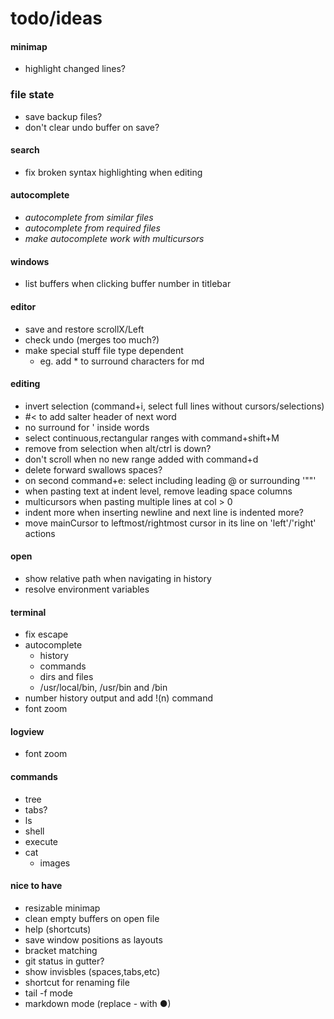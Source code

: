 # todo/ideas

#### minimap 
- highlight changed lines?

### file state
- save backup files?
- don't clear undo buffer on save?

#### search
- fix broken syntax highlighting when editing

#### autocomplete
- *autocomplete from similar files*
- *autocomplete from required files*
- *make autocomplete work with multicursors*

#### windows
- list buffers when clicking buffer number in titlebar

#### editor
- save and restore scrollX/Left
- check undo (merges too much?)
- make special stuff file type dependent
    - eg. add * to surround characters for md

#### editing
- invert selection (command+i, select full lines without cursors/selections)
- #< to add salter header of next word
- no surround for ' inside words
- select continuous,rectangular ranges with command+shift+M 
- remove from selection when alt/ctrl is down?
- don't scroll when no new range added with command+d
- delete forward swallows spaces?
- on second command+e: select including leading @ or surrounding '""'
- when pasting text at indent level, remove leading space columns
- multicursors when pasting multiple lines at col > 0
- indent more when inserting newline and next line is indented more?
- move mainCursor to leftmost/rightmost cursor in its line on 'left'/'right' actions

#### open
- show relative path when navigating in history
- resolve environment variables

#### terminal
- fix escape
- autocomplete
    - history
    - commands
    - dirs and files
    - /usr/local/bin, /usr/bin and /bin
- number history output and add !(n) command
- font zoom
      
#### logview
- font zoom
      
#### commands
- tree
- tabs?
- ls
- shell
- execute
- cat
    - images

#### nice to have
- resizable minimap
- clean empty buffers on open file
- help (shortcuts)
- save window positions as layouts
- bracket matching
- git status in gutter?
- show invisbles (spaces,tabs,etc)
- shortcut for renaming file
- tail -f mode
- markdown mode (replace - with ●)
    